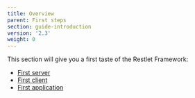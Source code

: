 ```yaml
---
title: Overview
parent: First steps
section: guide-introduction
version: '2.3'
weight: 0
---
```

This section will give you a first taste of the Restlet Framework:

- [First server](./first-server "First server")
- [First client](./first-client "First client")
- [First application](./first-application "First application")
